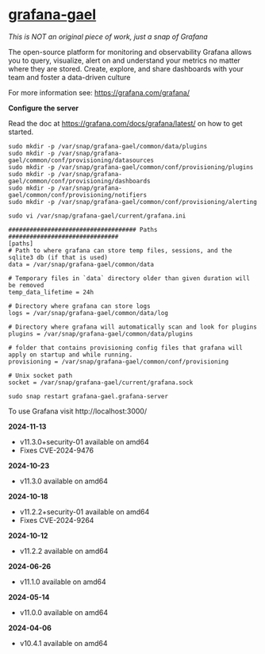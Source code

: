 # [grafana-gael](https://snapcraft.io/grafana-gael)

_This is NOT an original piece of work, just a snap of Grafana_

The open-source platform for monitoring and observability
Grafana allows you to query, visualize, alert on and understand your metrics no matter where they are stored. Create, explore, and share dashboards with your team and foster a data-driven culture

For more information see: https://grafana.com/grafana/

**Configure the server**

Read the doc at https://grafana.com/docs/grafana/latest/ on how to get started.

```
sudo mkdir -p /var/snap/grafana-gael/common/data/plugins
sudo mkdir -p /var/snap/grafana-gael/common/conf/provisioning/datasources
sudo mkdir -p /var/snap/grafana-gael/common/conf/provisioning/plugins
sudo mkdir -p /var/snap/grafana-gael/common/conf/provisioning/dashboards
sudo mkdir -p /var/snap/grafana-gael/common/conf/provisioning/notifiers
sudo mkdir -p /var/snap/grafana-gael/common/conf/provisioning/alerting

sudo vi /var/snap/grafana-gael/current/grafana.ini
```

```
#################################### Paths ###############################
[paths]
# Path to where grafana can store temp files, sessions, and the sqlite3 db (if that is used)
data = /var/snap/grafana-gael/common/data

# Temporary files in `data` directory older than given duration will be removed
temp_data_lifetime = 24h

# Directory where grafana can store logs
logs = /var/snap/grafana-gael/common/data/log

# Directory where grafana will automatically scan and look for plugins
plugins = /var/snap/grafana-gael/common/data/plugins

# folder that contains provisioning config files that grafana will apply on startup and while running.
provisioning = /var/snap/grafana-gael/common/conf/provisioning

# Unix socket path
socket = /var/snap/grafana-gael/current/grafana.sock
```

`sudo snap restart grafana-gael.grafana-server`

To use Grafana visit http://localhost:3000/

**2024-11-13**
* v11.3.0+security-01 available on amd64
* Fixes CVE-2024-9476

**2024-10-23**
* v11.3.0 available on amd64

**2024-10-18**
* v11.2.2+security-01 available on amd64
* Fixes CVE-2024-9264

**2024-10-12**
* v11.2.2 available on amd64

**2024-06-26**
* v11.1.0 available on amd64

**2024-05-14**
* v11.0.0 available on amd64

**2024-04-06**
* v10.4.1 available on amd64

